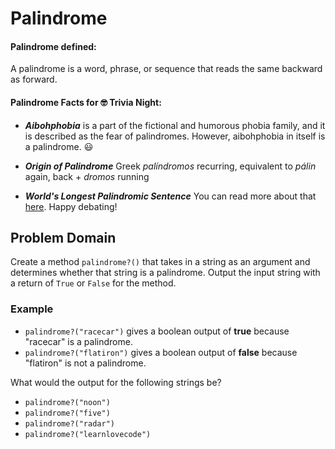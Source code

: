 # Palindrome

#### Palindrome defined:

A palindrome is a word, phrase, or sequence that reads the same backward as forward.

#### Palindrome Facts for :nerd_face: Trivia Night:

- **_Aibohphobia_** is a part of the fictional and humorous phobia family, and it is described as the fear of palindromes. However, aibohphobia in itself is a palindrome. :smiley:

- **_Origin of Palindrome_**
  Greek _palíndromos_ recurring, equivalent to _pálin_ again, back + _dromos_ running

- **_World's Longest Palindromic Sentence_**
  You can read more about that [here](http://norvig.com/palindrome.html). Happy debating!

## Problem Domain

Create a method `palindrome?()` that takes in a string as an argument and determines whether that string is a palindrome. Output the input string with a return of `True` or `False` for the method.

### Example

- `palindrome?("racecar")` gives a boolean output of **true** because "racecar" is a palindrome.
- `palindrome?("flatiron")` gives a boolean output of **false** because "flatiron" is not a palindrome.

What would the output for the following strings be?

- `palindrome?("noon")`
- `palindrome?("five")`
- `palindrome?("radar")`
- `palindrome?("learnlovecode")`
